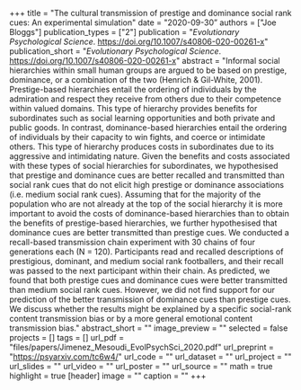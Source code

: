 +++
title = "The cultural transmission of prestige and dominance social rank cues: An experimental simulation"
date = "2020-09-30”
authors = ["Joe Bloggs"]
publication_types = ["2"]
publication = "_Evolutionary Psychological Science_. https://doi.org/10.1007/s40806-020-00261-x"
publication_short = "_Evolutionary Psychological Science_. https://doi.org/10.1007/s40806-020-00261-x"
abstract = "Informal social hierarchies within small human groups are argued to be based on prestige, dominance, or a combination of the two (Henrich & Gil-White, 2001). Prestige-based hierarchies entail the ordering of individuals by the admiration and respect they receive from others due to their competence within valued domains. This type of hierarchy provides benefits for subordinates such as social learning opportunities and both private and public goods. In contrast, dominance-based hierarchies entail the ordering of individuals by their capacity to win fights, and coerce or intimidate others. This type of hierarchy produces costs in subordinates due to its aggressive and intimidating nature. Given the benefits and costs associated with these types of social hierarchies for subordinates, we hypothesised that prestige and dominance cues are better recalled and transmitted than social rank cues that do not elicit high prestige or dominance associations (i.e. medium social rank cues). Assuming that for the majority of the population who are not already at the top of the social hierarchy it is more important to avoid the costs of dominance-based hierarchies than to obtain the benefits of prestige-based hierarchies, we further hypothesised that dominance cues are better transmitted than prestige cues. We conducted a recall-based transmission chain experiment with 30 chains of four generations each (N = 120). Participants read and recalled descriptions of prestigious, dominant, and medium social rank footballers, and their recall was passed to the next participant within their chain. As predicted, we found that both prestige cues and dominance cues were better transmitted than medium social rank cues. However, we did not find support for our prediction of the better transmission of dominance cues than prestige cues. We discuss whether the results might be explained by a specific social-rank content transmission bias or by a more general emotional content transmission bias."
abstract_short = ""
image_preview = ""
selected = false
projects = []
tags = []
url_pdf = "files/papers/Jimenez_Mesoudi_EvolPsychSci_2020.pdf"
url_preprint = "https://psyarxiv.com/tc6w4/"
url_code = ""
url_dataset = ""
url_project = ""
url_slides = ""
url_video = ""
url_poster = ""
url_source = ""
math = true
highlight = true
[header]
image = ""
caption = ""
+++
